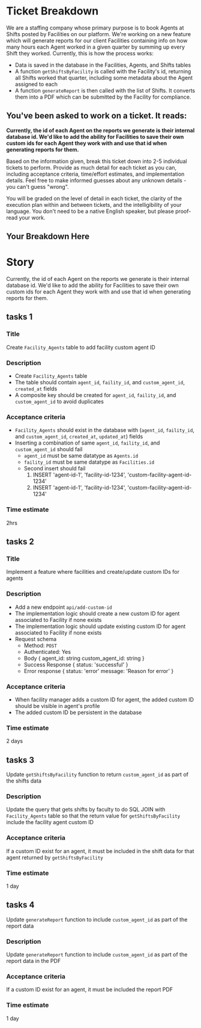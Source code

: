 # Ticket Breakdown
We are a staffing company whose primary purpose is to book Agents at Shifts posted by Facilities on our platform. We're working on a new feature which will generate reports for our client Facilities containing info on how many hours each Agent worked in a given quarter by summing up every Shift they worked. Currently, this is how the process works:

- Data is saved in the database in the Facilities, Agents, and Shifts tables
- A function `getShiftsByFacility` is called with the Facility's id, returning all Shifts worked that quarter, including some metadata about the Agent assigned to each
- A function `generateReport` is then called with the list of Shifts. It converts them into a PDF which can be submitted by the Facility for compliance.

## You've been asked to work on a ticket. It reads:

**Currently, the id of each Agent on the reports we generate is their internal database id. We'd like to add the ability for Facilities to save their own custom ids for each Agent they work with and use that id when generating reports for them.**


Based on the information given, break this ticket down into 2-5 individual tickets to perform. Provide as much detail for each ticket as you can, including acceptance criteria, time/effort estimates, and implementation details. Feel free to make informed guesses about any unknown details - you can't guess "wrong".


You will be graded on the level of detail in each ticket, the clarity of the execution plan within and between tickets, and the intelligibility of your language. You don't need to be a native English speaker, but please proof-read your work.

## Your Breakdown Here



# Story
Currently, the id of each Agent on the reports we generate is their internal database id. We'd like to add the ability for Facilities to save their own custom ids for each Agent they work with and use that id when generating reports for them.

## tasks 1
### Title 
Create `Facility_Agents` table to add facility custom agent ID

### Description
- Create `Facility_Agents` table 
- The table should contain `agent_id`, `faility_id`, and  `custom_agent_id`, `created_at` fields
- A composite key should be created for `agent_id`, `faility_id`, and  `custom_agent_id` to avoid duplicates


### Acceptance criteria
- `Facility_Agents` should exist in the database with (`agent_id`, `faility_id`, and  `custom_agent_id`, `created_at`, `updated_at`) fields
- Inserting a combination of same `agent_id`, `faility_id`, and  `custom_agent_id` should fail
  - `agent_id` must be same datatype as `Agents.id`
  - `faility_id` must be same datatype as `Facilities.id`
  - Second insert should fail
    1. INSERT 'agent-id-1', 'facility-id-1234', 'custom-facility-agent-id-1234'
    2. INSERT 'agent-id-1', 'facility-id-1234', 'custom-facility-agent-id-1234'

### Time estimate 
2hrs



## tasks 2
### Title 
Implement a feature where facilities and create/update custom IDs for agents 

### Description
- Add a new endpoint `api/add-custom-id`
- The implementation logic should create a new custom ID for agent associated to Facility if none exists
- The implementation logic should update existing custom ID for agent associated to Facility if none exists
- Request schema
  - Method: `POST`
  - Authenticated: Yes
  - Body {
    agent_id: string
    custom_agent_id: string
  }
  - Success Response {
    status: 'successful'
  }
  - Error response {
    status: 'error'
    message: 'Reason for error'
  }

### Acceptance criteria
- When facility manager adds a custom ID for agent, the added custom ID should be visible in agent's profile
- The added custom ID be persistent in the database

### Time estimate
2 days


## tasks 3
Update `getShiftsByFacility` function to return `custom_agent_id` as part of the shifts data

### Description
Update the query that gets shifts by faculty to do SQL JOIN with `Facility_Agents` table so that the return value for `getShiftsByFacility` include the facility agent custom ID 

### Acceptance criteria
If a custom ID exist for an agent, it must be included in the shift data for that agent returned by `getShiftsByFacility` 

### Time estimate
1 day



## tasks 4
Update `generateReport` function to include `custom_agent_id` as part of the report data 

### Description
Update `generateReport` function to include `custom_agent_id` as part of the report data in the PDF


### Acceptance criteria
If a custom ID exist for an agent, it must be included the report PDF

### Time estimate
1 day